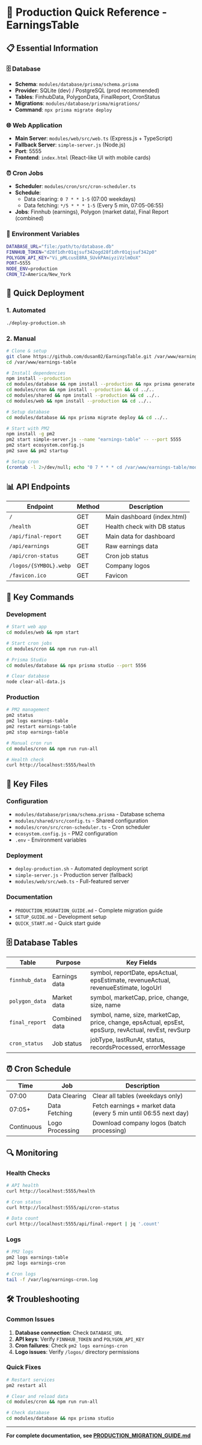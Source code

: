 # 🚀 Production Quick Reference - EarningsTable

## 📋 Essential Information

### 🗄️ Database

- **Schema**: `modules/database/prisma/schema.prisma`
- **Provider**: SQLite (dev) / PostgreSQL (prod recommended)
- **Tables**: FinhubData, PolygonData, FinalReport, CronStatus
- **Migrations**: `modules/database/prisma/migrations/`
- **Command**: `npx prisma migrate deploy`

### 🌐 Web Application

- **Main Server**: `modules/web/src/web.ts` (Express.js + TypeScript)
- **Fallback Server**: `simple-server.js` (Node.js)
- **Port**: 5555
- **Frontend**: `index.html` (React-like UI with mobile cards)

### ⏰ Cron Jobs

- **Scheduler**: `modules/cron/src/cron-scheduler.ts`
- **Schedule**:
  - Data clearing: `0 7 * * 1-5` (07:00 weekdays)
  - Data fetching: `*/5 * * * 1-5` (Every 5 min, 07:05-06:55)
- **Jobs**: Finnhub (earnings), Polygon (market data), Final Report (combined)

### 🔑 Environment Variables

```bash
DATABASE_URL="file:/path/to/database.db"
FINNHUB_TOKEN="d28f1dhr01qjsuf342ogd28f1dhr01qjsuf342p0"
POLYGON_API_KEY="Vi_pMLcusE8RA_SUvkPAmiyziVzlmOoX"
PORT=5555
NODE_ENV=production
CRON_TZ=America/New_York
```

## 🚀 Quick Deployment

### 1. Automated

```bash
./deploy-production.sh
```

### 2. Manual

```bash
# Clone & setup
git clone https://github.com/dusan02/EarningsTable.git /var/www/earnings-table
cd /var/www/earnings-table

# Install dependencies
npm install --production
cd modules/database && npm install --production && npx prisma generate && cd ../..
cd modules/cron && npm install --production && cd ../..
cd modules/shared && npm install --production && cd ../..
cd modules/web && npm install --production && cd ../..

# Setup database
cd modules/database && npx prisma migrate deploy && cd ../..

# Start with PM2
npm install -g pm2
pm2 start simple-server.js --name "earnings-table" -- --port 5555
pm2 start ecosystem.config.js
pm2 save && pm2 startup

# Setup cron
(crontab -l 2>/dev/null; echo "0 7 * * * cd /var/www/earnings-table/modules/cron && npm run run-all >> /var/log/earnings-cron.log 2>&1") | crontab -
```

## 📊 API Endpoints

| Endpoint               | Method | Description                 |
| ---------------------- | ------ | --------------------------- |
| `/`                    | GET    | Main dashboard (index.html) |
| `/health`              | GET    | Health check with DB status |
| `/api/final-report`    | GET    | Main data for dashboard     |
| `/api/earnings`        | GET    | Raw earnings data           |
| `/api/cron-status`     | GET    | Cron job status             |
| `/logos/{SYMBOL}.webp` | GET    | Company logos               |
| `/favicon.ico`         | GET    | Favicon                     |

## 🔧 Key Commands

### Development

```bash
# Start web app
cd modules/web && npm start

# Start cron jobs
cd modules/cron && npm run run-all

# Prisma Studio
cd modules/database && npx prisma studio --port 5556

# Clear database
node clear-all-data.js
```

### Production

```bash
# PM2 management
pm2 status
pm2 logs earnings-table
pm2 restart earnings-table
pm2 stop earnings-table

# Manual cron run
cd modules/cron && npm run run-all

# Health check
curl http://localhost:5555/health
```

## 📁 Key Files

### Configuration

- `modules/database/prisma/schema.prisma` - Database schema
- `modules/shared/src/config.ts` - Shared configuration
- `modules/cron/src/cron-scheduler.ts` - Cron scheduler
- `ecosystem.config.js` - PM2 configuration
- `.env` - Environment variables

### Deployment

- `deploy-production.sh` - Automated deployment script
- `simple-server.js` - Production server (fallback)
- `modules/web/src/web.ts` - Full-featured server

### Documentation

- `PRODUCTION_MIGRATION_GUIDE.md` - Complete migration guide
- `SETUP_GUIDE.md` - Development setup
- `QUICK_START.md` - Quick start guide

## 🗄️ Database Tables

| Table          | Purpose       | Key Fields                                                                                           |
| -------------- | ------------- | ---------------------------------------------------------------------------------------------------- |
| `finnhub_data` | Earnings data | symbol, reportDate, epsActual, epsEstimate, revenueActual, revenueEstimate, logoUrl                  |
| `polygon_data` | Market data   | symbol, marketCap, price, change, size, name                                                         |
| `final_report` | Combined data | symbol, name, size, marketCap, price, change, epsActual, epsEst, epsSurp, revActual, revEst, revSurp |
| `cron_status`  | Job status    | jobType, lastRunAt, status, recordsProcessed, errorMessage                                           |

## ⏰ Cron Schedule

| Time       | Job             | Description                                                     |
| ---------- | --------------- | --------------------------------------------------------------- |
| 07:00      | Data Clearing   | Clear all tables (weekdays only)                                |
| 07:05+     | Data Fetching   | Fetch earnings + market data (every 5 min until 06:55 next day) |
| Continuous | Logo Processing | Download company logos (batch processing)                       |

## 🔍 Monitoring

### Health Checks

```bash
# API health
curl http://localhost:5555/health

# Cron status
curl http://localhost:5555/api/cron-status

# Data count
curl http://localhost:5555/api/final-report | jq '.count'
```

### Logs

```bash
# PM2 logs
pm2 logs earnings-table
pm2 logs earnings-cron

# Cron logs
tail -f /var/log/earnings-cron.log
```

## 🛠️ Troubleshooting

### Common Issues

1. **Database connection**: Check `DATABASE_URL`
2. **API keys**: Verify `FINNHUB_TOKEN` and `POLYGON_API_KEY`
3. **Cron failures**: Check `pm2 logs earnings-cron`
4. **Logo issues**: Verify `/logos/` directory permissions

### Quick Fixes

```bash
# Restart services
pm2 restart all

# Clear and reload data
cd modules/cron && npm run run-all

# Check database
cd modules/database && npx prisma studio
```

---

**For complete documentation, see [PRODUCTION_MIGRATION_GUIDE.md](PRODUCTION_MIGRATION_GUIDE.md)**
